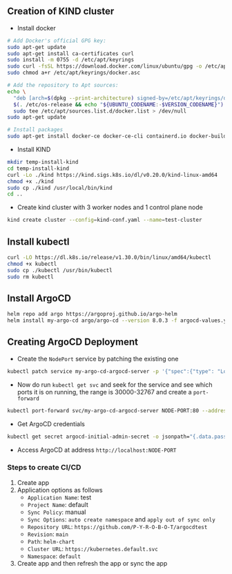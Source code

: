 ## Creation of KIND cluster
* Install docker
```bash
# Add Docker's official GPG key:
sudo apt-get update
sudo apt-get install ca-certificates curl
sudo install -m 0755 -d /etc/apt/keyrings
sudo curl -fsSL https://download.docker.com/linux/ubuntu/gpg -o /etc/apt/keyrings/docker.asc
sudo chmod a+r /etc/apt/keyrings/docker.asc

# Add the repository to Apt sources:
echo \
  "deb [arch=$(dpkg --print-architecture) signed-by=/etc/apt/keyrings/docker.asc] https://download.docker.com/linux/ubuntu \
  $(. /etc/os-release && echo "${UBUNTU_CODENAME:-$VERSION_CODENAME}") stable" | \
  sudo tee /etc/apt/sources.list.d/docker.list > /dev/null
sudo apt-get update

# Install packages
sudo apt-get install docker-ce docker-ce-cli containerd.io docker-buildx-plugin docker-compose-plugin docker-compose
```

* Install KIND
```bash
mkdir temp-install-kind
cd temp-install-kind
curl -Lo ./kind https://kind.sigs.k8s.io/dl/v0.20.0/kind-linux-amd64
chmod +x ./kind
sudo cp ./kind /usr/local/bin/kind
cd ..
```

* Create kind cluster with 3 worker nodes and 1 control plane node
```bash
kind create cluster --config=kind-conf.yaml --name=test-cluster
```

## Install kubectl
```bash
curl -LO https://dl.k8s.io/release/v1.30.0/bin/linux/amd64/kubectl
chmod +x kubectl
sudo cp ./kubectl /usr/bin/kubectl
sudo rm kubectl
```

## Install ArgoCD
```bash
helm repo add argo https://argoproj.github.io/argo-helm
helm install my-argo-cd argo/argo-cd --version 8.0.3 -f argocd-values.yaml
```

## Creating ArgoCD Deployment

* Create the `NodePort` service by patching the existing one
```bash
kubectl patch service my-argo-cd-argocd-server -p '{"spec":{"type": "LoadBalancer"}}'
```

* Now do run `kubectl get svc` and seek for the service and see which ports it is on running, the range is 30000-32767 and create a `port-forward`
```bash
kubectl port-forward svc/my-argo-cd-argocd-server NODE-PORT:80 --address 0.0.0.0
```

* Get ArgoCD credentials
```bash
kubectl get secret argocd-initial-admin-secret -o jsonpath="{.data.password}" | base64 -d
```

* Access ArgoCD at address `http://localhost:NODE-PORT`

### Steps to create CI/CD 
1. Create app
2. Application options as follows
    - `Application Name`: test 
    - `Project Name`: default
    - `Sync Policy`: manual
    - `Sync Options`: `auto create namespace` and `apply out of sync only`
    - `Repository URL`: `https://github.com/P-Y-R-O-B-O-T/argocdtest`
    - `Revision`: `main`
    - `Path`: `helm-chart`
    - `Cluster URL`: `https://kubernetes.default.svc`
    - `Namespace`: `default`
3. Create app and then refresh the app or sync the app
